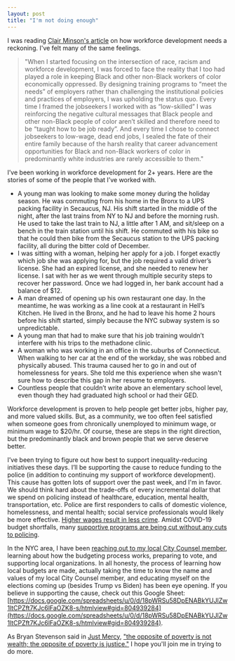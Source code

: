 ```yaml
---
layout: post
title: "I'm not doing enough"
---
```

I was reading [Clair Minson's article](https://www.linkedin.com/pulse/covid-19-revealed-our-field-needs-reckoning-clair/) on how workforce development needs a reckoning.  I've felt many of the same feelings.

>  "When I started focusing on the intersection of race, racism and workforce development, I was forced to face the reality that I too had played a role in keeping Black and other non-Black workers of color economically oppressed. By designing training programs to “meet the needs” of employers rather than challenging the institutional policies and practices of employers, I was upholding the status quo. Every time I framed the jobseekers I worked with as “low-skilled” I was reinforcing the negative cultural messages that Black people and other non-Black people of color aren’t skilled and therefore need to be “taught how to be job ready”. And every time I chose to connect jobseekers to low-wage, dead end jobs, I sealed the fate of their entire family because of the harsh reality that career advancement opportunities for Black and non-Black workers of color in predominantly white industries are rarely accessible to them."

I’ve been working in workforce development for 2+ years.  Here are the stories of some of the people that I’ve worked with.

* A young man was looking to make some money during the holiday season.  He was commuting from his home in the Bronx to a UPS packing facility in Secaucus, NJ.  His shift started in the middle of the night, after the last trains from NY to NJ and before the morning rush.  He used to take the last train to NJ, a little after 1 AM, and sit/sleep on a bench in the train station until his shift.  He commuted with his bike so that he could then bike from the Secaucus station to the UPS packing facility, all during the bitter cold of December.
* I was sitting with a woman, helping her apply for a job.  I forget exactly which job she was applying for, but the job required a valid driver’s license.  She had an expired license, and she needed to renew her license.  I sat with her as we went through multiple security steps to recover her password.  Once we had logged in, her bank account had a balance of $12.  
* A man dreamed of opening up his own restaurant one day.  In the meantime, he was working as a line cook at a restaurant in Hell’s Kitchen.  He lived in the Bronx, and he had to leave his home 2 hours before his shift started, simply because the NYC subway system is so unpredictable.
* A young man that had to make sure that his job training wouldn’t interfere with his trips to the methadone clinic.
* A woman who was working in an office in the suburbs of Connecticut.  When walking to her car at the end of the workday, she was robbed and physically abused.  This trauma caused her to go in and out of homelessness for years.  She told me this experience when she wasn't sure how to describe this gap in her resume to employers.
* Countless people that couldn’t write above an elementary school level, even though they had graduated high school or had their GED.

Workforce development is proven to help people get better jobs, higher pay, and more valued skills.  But, as a community, we too often feel satisfied when someone goes from chronically unemployed to minimum wage, or minimum wage to $20/hr.  Of course, these are steps in the right direction, but the predominantly black and brown people that we serve deserve better.  

I’ve been trying to figure out how best to support inequality-reducing initiatives these days.  I’ll be supporting the cause to reduce funding to the police (in addition to continuing my support of workforce development).  This cause has gotten lots of support over the past week, and I'm in favor.  We should think hard about the trade-offs of every incremental dollar that we spend on policing instead of healthcare, education, mental health, transportation, etc.  Police are first responders to calls of domestic violence, homelessness, and mental health; social service professionals would likely be more effective.  [Higher wages result in less crime](https://www.theatlantic.com/politics/archive/2016/05/raise-the-minimum-wage-reduce-crime/480912/).  Amidst COVID-19 budget shortfalls, many [supportive programs are being cut without any cuts to policing](https://gothamist.com/news/amid-protests-growing-calls-invest-kids-not-nypd).

In the NYC area, I have been [reaching out to my local City Counsel member](https://twitter.com/harrisosserman/status/1269490737445588992?s=20"), learning about how the budgeting process works, preparing to vote, and supporting local organizations.  In all honesty, the process of learning how local budgets are made, actually taking the time to know the name and values of my local City Counsel member, and educating myself on the elections coming up (besides Trump vs Biden) has been eye opening.  If you believe in supporting the cause, check out this Google Sheet: [https://docs.google.com/spreadsheets/u/0/d/18pWRSu58DpENABkYUJlZw1ltCPZft7KJc6lFaOZK8-s/htmlview#gid=804939284](https://docs.google.com/spreadsheets/u/0/d/18pWRSu58DpENABkYUJlZw1ltCPZft7KJc6lFaOZK8-s/htmlview#gid=804939284).

As Bryan Stevenson said in [Just Mercy](https://www.justmercyfilm.com/), ["the opposite of poverty is not wealth; the opposite of poverty is justice."](https://www.folomedia.org/the-opposite-of-poverty-is-not-wealth-its-justice/#:~:text=The%20opposite%20of%20poverty%20is%20not%20wealth.,the%20future%20of%20San%20Antonio.&text=Here's%20a%20sentence%20that's%20been,advocate%20for%20criminal%20justice%20reform.)  I hope you'll join me in trying to do more.